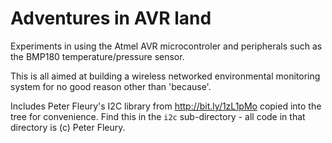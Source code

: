 Adventures in AVR land
======================

Experiments in using the Atmel AVR microcontroler and peripherals such as the
BMP180 temperature/pressure sensor.

This is all aimed at building a wireless networked environmental monitoring system for
no good reason other than 'because'.

Includes Peter Fleury's I2C library from http://bit.ly/1zL1pMo copied into the tree for convenience.
Find this in the ``i2c`` sub-directory - all code in that directory is (c) Peter Fleury.
